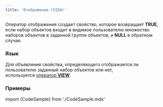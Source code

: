 ```yaml
---
title: 'Отображение (VIEW)'
---
```


Оператор отображения создает свойство, которое возвращает **TRUE**, если набор объектов входит в видимое пользователю множество наборов объектов в заданной группе объектов, и **NULL** в обратном случае.

### Язык

Для объявления свойства, определяющего отображается ли пользователю заданный набор объектов или нет, используется [оператор **VIEW**](Операторы_групп_объектов.md).

### Примеры

import {CodeSample} from './CodeSample.mdx'

<CodeSample url="https://documentation.lsfusion.org/sample?file=OperatorPropertySample&block=groupobject"/>
